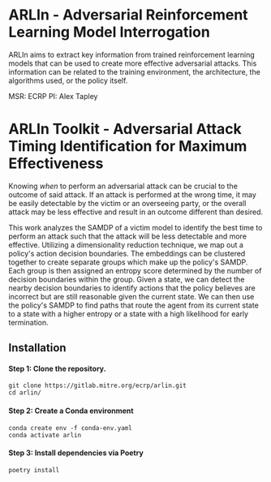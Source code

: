 # ARLIn - Adversarial Reinforcement Learning Model Interrogation

ARLIn aims to extract key information from trained reinforcement learning models that can
be used to create more effective adversarial attacks. This information can be related to
the training environment, the architecture, the algorithms used, or the policy itself.

MSR: ECRP
PI: Alex Tapley

# ARLIn Toolkit - Adversarial Attack Timing Identification for Maximum Effectiveness

Knowing _when_ to perform an adversarial attack can be crucial to the outcome of
said attack. If an attack is performed at the wrong time, it may be easily detectable by
the victim or an overseeing party, or the overall attack may be less effective and result
in an outcome different than desired.

This work analyzes the SAMDP of a victim model to identify the best time to perform an
attack such that the attack will be less detectable and more effective. Utilizing a 
dimensionality reduction technique, we map out a policy's action decision boundaries.
The embeddings can be clustered together to create separate groups which make up the 
policy's SAMDP. Each group is then assigned an entropy score determined by the number of
decision boundaries within the group. Given a state, we can detect the nearby decision
boundaries to identify actions that the policy believes are incorrect but are still
reasonable given the current state. We can then use the policy's SAMDP to find paths that
route the agent from its current state to a state with a higher entropy or a state with a
high likelihood for early termination.


## Installation

#### Step 1: Clone the repository.
```shell
git clone https://gitlab.mitre.org/ecrp/arlin.git
cd arlin/
```

#### Step 2: Create a Conda environment
```
conda create env -f conda-env.yaml
conda activate arlin
```

#### Step 3: Install dependencies via Poetry
```
poetry install
```